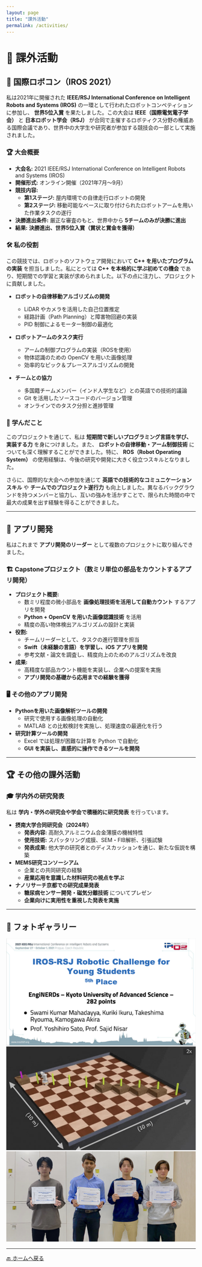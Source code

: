 ```yaml
---
layout: page
title: "課外活動"
permalink: /activities/
---
```


# 🎯 課外活動

## 🤖 国際ロボコン（IROS 2021）
私は2021年に開催された **IEEE/RSJ International Conference on Intelligent Robots and Systems (IROS)** の一環として行われたロボットコンペティションに参加し、 **世界5位入賞** を果たしました。この大会は **IEEE（国際電気電子学会）** と **日本ロボット学会（RSJ）** が合同で主催するロボティクス分野の権威ある国際会議であり、世界中の大学生や研究者が参加する競技会の一部として実施されました。

### 🏆 **大会概要**
- **大会名:** 2021 IEEE/RSJ International Conference on Intelligent Robots and Systems (IROS)
- **開催形式:** オンライン開催（2021年7月～9月）
- **競技内容:**  
  - **第1ステージ:** 屋内環境での自律走行ロボットの開発  
  - **第2ステージ:** 移動可能なベースに取り付けられたロボットアームを用いた作業タスクの遂行
- **決勝進出条件:** 厳正な審査のもと、世界中から **5チームのみが決勝に進出**
- **結果:** **決勝進出、世界5位入賞（賞状と賞金を獲得）**

### 🛠 **私の役割**
この競技では、ロボットのソフトウェア開発において **C++ を用いたプログラムの実装** を担当しました。私にとっては **C++ を本格的に学ぶ初めての機会** であり、短期間での学習と実装が求められました。以下の点に注力し、プロジェクトに貢献しました。

- **ロボットの自律移動アルゴリズムの開発**
  - LiDAR やカメラを活用した自己位置推定
  - 経路計画（Path Planning）と障害物回避の実装
  - PID 制御によるモーター制御の最適化

- **ロボットアームのタスク実行**
  - アームの制御プログラムの実装（ROSを使用）
  - 物体認識のための OpenCV を用いた画像処理
  - 効率的なピック＆プレースアルゴリズムの開発

- **チームとの協力**
  - 多国籍チームメンバー（インド人学生など）との英語での技術的議論
  - Git を活用したソースコードのバージョン管理
  - オンラインでのタスク分担と進捗管理

### 🚀 **学んだこと**
このプロジェクトを通じて、私は **短期間で新しいプログラミング言語を学び、実装する力** を身につけました。また、 **ロボットの自律移動・アーム制御技術** についても深く理解することができました。特に、 **ROS（Robot Operating System）** の使用経験は、今後の研究や開発に大きく役立つスキルとなりました。

さらに、国際的な大会への参加を通じて **英語での技術的なコミュニケーションスキル** や **チームでのプロジェクト遂行力** も向上しました。異なるバックグラウンドを持つメンバーと協力し、互いの強みを活かすことで、限られた時間の中で最大の成果を出す経験を得ることができました。

---

## 📱 **アプリ開発**
私はこれまで **アプリ開発のリーダー** として複数のプロジェクトに取り組んできました。

### 🏗 **Capstoneプロジェクト（数ミリ単位の部品をカウントするアプリ開発）**
- **プロジェクト概要:**  
  - 数ミリ程度の微小部品を **画像処理技術を活用して自動カウント** するアプリを開発
  - **Python + OpenCV を用いた画像認識技術** を活用
  - 精度の高い物体検出アルゴリズムの設計と実装
- **役割:**  
  - チームリーダーとして、タスクの進行管理を担当
  - **Swift（未経験の言語）を学習し、iOS アプリを開発**
  - 参考文献・論文を調査し、精度向上のためのアルゴリズムを改良
- **成果:**  
  - 高精度な部品カウント機能を実装し、企業への提案を実施
  - **アプリ開発の基礎から応用までの経験を獲得**

### 🖥 **その他のアプリ開発**
- **Pythonを用いた画像解析ツールの開発**
  - 研究で使用する画像処理の自動化
  - MATLAB との比較検討を実施し、処理速度の最適化を行う
- **研究計算ツールの開発**
  - Excel では処理が困難な計算を Python で自動化
  - **GUI を実装し、直感的に操作できるツールを開発**

---

## 🏆 **その他の課外活動**
### 🎓 **学内外の研究発表**
私は **学内・学外の研究会や学会で積極的に研究発表** を行っています。

- **摂南大学合同研究会（2024年）**
  - **発表内容:** 高耐久アルミニウム合金薄膜の機械特性
  - **使用技術:** スパッタリング成膜、SEM・FIB解析、引張試験
  - **発表成果:** 他大学の研究者とのディスカッションを通じ、新たな仮説を構築
- **MEMS研究コンソーシアム**
  - 企業との共同研究の経験
  - **産業応用を意識した材料研究の視点を学ぶ**
- **ナノリサーチ京都での研究成果発表**
  - **糖尿病センサー開発・磁気分離技術** についてプレゼン
  - **企業向けに実用性を重視した発表を実施**

---

## 📸 **フォトギャラリー**
![IROS 2021 表彰状](images/iros_award.jpg)
![IROS 2021 バーチャル競技の様子](images/iros_virtual.jpg)
![IROS 2021 チーム集合写真](images/iros_team.jpg)

---

[🔙 ホームへ戻る](/)
